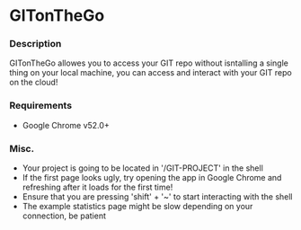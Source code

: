 # GITonTheGo
### Description
GITonTheGo allowes you to access your GIT repo without isntalling a single thing on your local machine, you can access and interact with your GIT repo on the cloud!

### Requirements
* Google Chrome v52.0+

### Misc.
* Your project is going to be located in '/GIT-PROJECT' in the shell
* If the first page looks ugly, try opening the app in Google Chrome and refreshing after it loads for the first time!
* Ensure that you are pressing 'shift' + '~' to start interacting with the shell
* The example statistics page might be slow depending on your connection, be patient
